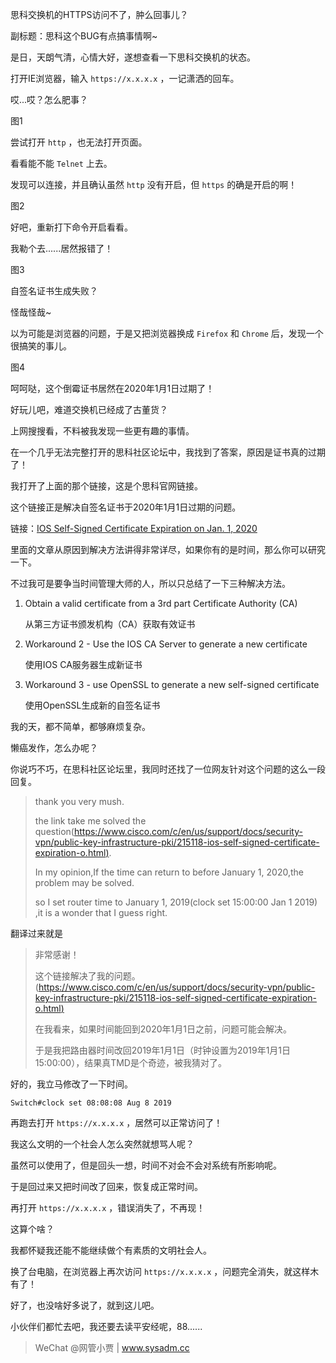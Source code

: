 思科交换机的HTTPS访问不了，肿么回事儿？

副标题：思科这个BUG有点搞事情啊~



是日，天朗气清，心情大好，遂想查看一下思科交换机的状态。

打开IE浏览器，输入 `https://x.x.x.x` ，一记潇洒的回车。

哎...哎？怎么肥事？

图1



尝试打开 `http` ，也无法打开页面。

看看能不能 `Telnet` 上去。

发现可以连接，并且确认虽然 `http` 没有开启，但 `https` 的确是开启的啊！

图2



好吧，重新打下命令开启看看。

我勒个去......居然报错了！

图3



自签名证书生成失败？

怪哉怪哉~



以为可能是浏览器的问题，于是又把浏览器换成 `Firefox` 和 `Chrome` 后，发现一个很搞笑的事儿。

图4



呵呵哒，这个倒霉证书居然在2020年1月1日过期了！

好玩儿吧，难道交换机已经成了古董货？

上网搜搜看，不料被我发现一些更有趣的事情。

在一个几乎无法完整打开的思科社区论坛中，我找到了答案，原因是证书真的过期了！

> 



我打开了上面的那个链接，这是个思科官网链接。

这个链接正是解决自签名证书于2020年1月1日过期的问题。

链接：[IOS Self-Signed Certificate Expiration on Jan. 1, 2020](https://www.cisco.com/c/en/us/support/docs/security-vpn/public-key-infrastructure-pki/215118-ios-self-signed-certificate-expiration-o.html)

里面的文章从原因到解决方法讲得非常详尽，如果你有的是时间，那么你可以研究一下。

不过我可是要争当时间管理大师的人，所以只总结了一下三种解决方法。

1. Obtain a valid certificate from a 3rd part Certificate Authority (CA)

   从第三方证书颁发机构（CA）获取有效证书

2. Workaround 2 - Use the IOS CA Server to generate a new certificate

   使用IOS CA服务器生成新证书

3. Workaround 3 - use OpenSSL to generate a new self-signed certificate

   使用OpenSSL生成新的自签名证书



我的天，都不简单，都够麻烦复杂。

懒癌发作，怎么办呢？

你说巧不巧，在思科社区论坛里，我同时还找了一位网友针对这个问题的这么一段回复。

>  thank you very mush. 
>
> the link take me solved the question([https://www.cisco.com/c/en/us/support/docs/security-vpn/public-key-infrastructure-pki/215118-ios-self-signed-certificate-expiration-o.html)](https://www.cisco.com/c/en/us/support/docs/security-vpn/public-key-infrastructure-pki/215118-ios-self-signed-certificate-expiration-o.html).
>
> In my opinion,If the time can return to before January 1, 2020,the problem may be solved.
>
> so I set router time to January 1, 2019(clock set 15:00:00 Jan 1 2019) ,it is a wonder that I guess right. 



翻译过来就是

> 非常感谢！
>
> 这个链接解决了我的问题。([https://www.cisco.com/c/en/us/support/docs/security-vpn/public-key-infrastructure-pki/215118-ios-self-signed-certificate-expiration-o.html)](https://www.cisco.com/c/en/us/support/docs/security-vpn/public-key-infrastructure-pki/215118-ios-self-signed-certificate-expiration-o.html)
>
> 在我看来，如果时间能回到2020年1月1日之前，问题可能会解决。
>
> 于是我把路由器时间改回2019年1月1日（时钟设置为2019年1月1日15:00:00），结果真TMD是个奇迹，被我猜对了。



好的，我立马修改了一下时间。

```
Switch#clock set 08:08:08 Aug 8 2019
```



再跑去打开 `https://x.x.x.x` ，居然可以正常访问了！

我这么文明的一个社会人怎么突然就想骂人呢？

虽然可以使用了，但是回头一想，时间不对会不会对系统有所影响呢。

于是回过来又把时间改了回来，恢复成正常时间。

再打开 `https://x.x.x.x` ，错误消失了，不再现！

这算个啥？

我都怀疑我还能不能继续做个有素质的文明社会人。

换了台电脑，在浏览器上再次访问 `https://x.x.x.x` ，问题完全消失，就这样木有了！

好了，也没啥好多说了，就到这儿吧。

小伙伴们都忙去吧，我还要去读平安经呢，88......

> WeChat @网管小贾 | www.sysadm.cc

